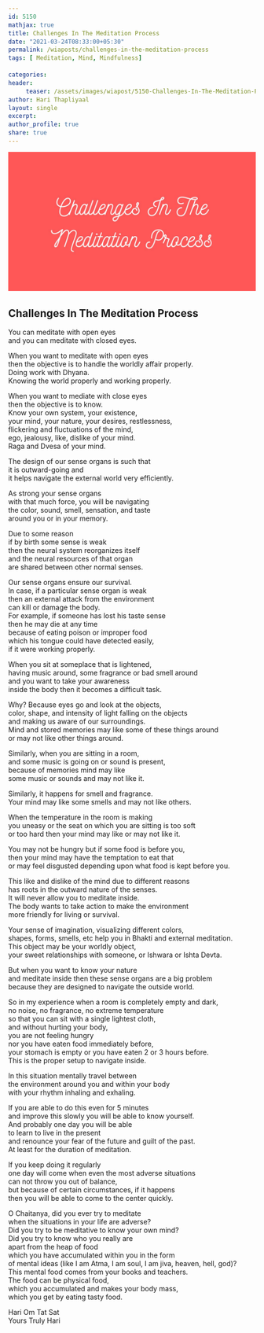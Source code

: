 ```yaml
--- 
id: 5150
mathjax: true  
title: Challenges In The Meditation Process
date: "2021-03-24T08:33:00+05:30"
permalink: /wiaposts/challenges-in-the-meditation-process
tags: [ Meditation, Mind, Mindfulness]    

categories: 
header:
     teaser: /assets/images/wiapost/5150-Challenges-In-The-Meditation-Process.jpg
author: Hari Thapliyaal 
layout: single 
excerpt:  
author_profile: true 
share: true 
---
```


![Challenges In The Meditation Process](/assets/images/wiapost/5150-Challenges-In-The-Meditation-Process.jpg)     

## Challenges In The Meditation Process      
     
You can meditate with open eyes     
and you can meditate with closed eyes.    
    
When you want to meditate with open eyes     
then the objective is to handle the worldly affair properly.     
Doing work with Dhyana.     
Knowing the world properly and working properly.    
    
When you want to mediate with close eyes     
then the objective is to know.     
Know your own system, your existence,     
your mind, your nature, your desires, restlessness,     
flickering and fluctuations of the mind,     
ego, jealousy, like, dislike of your mind.     
Raga and Dvesa of your mind.    
    
The design of our sense organs is such that     
it is outward-going and     
it helps navigate the external world very efficiently.    
    
As strong your sense organs     
with that much force, you will be navigating     
the color, sound, smell, sensation, and taste     
around you or in your memory.    
    
Due to some reason     
if by birth some sense is weak     
then the neural system reorganizes itself     
and the neural resources of that organ     
are shared between other normal senses.    
    
Our sense organs ensure our survival.     
In case, if a particular sense organ is weak     
then an external attack from the environment     
can kill or damage the body.     
For example, if someone has lost his taste sense     
then he may die at any time     
because of eating poison or improper food     
which his tongue could have detected easily,     
if it were working properly.    
    
When you sit at someplace that is lightened,     
having music around, some fragrance or bad smell around     
and you want to take your awareness     
inside the body then it becomes a difficult task.    
    
Why? Because eyes go and look at the objects,     
color, shape, and intensity of light falling on the objects     
and making us aware of our surroundings.     
Mind and stored memories may like some of these things around     
or may not like other things around.    
    
Similarly, when you are sitting in a room,     
and some music is going on or sound is present,     
because of memories mind may like     
some music or sounds and may not like it.    
    
Similarly, it happens for smell and fragrance.     
Your mind may like some smells and may not like others.    
    
When the temperature in the room is making     
you uneasy or the seat on which you are sitting is too soft     
or too hard then your mind may like or may not like it.    
    
You may not be hungry but if some food is before you,     
then your mind may have the temptation to eat that     
or may feel disgusted depending upon what food is kept before you.    
    
This like and dislike of the mind due to different reasons     
has roots in the outward nature of the senses.     
It will never allow you to meditate inside.     
The body wants to take action to make the environment     
more friendly for living or survival.    
    
Your sense of imagination, visualizing different colors,     
shapes, forms, smells, etc help you in Bhakti and external meditation.     
This object may be your worldly object,     
your sweet relationships with someone, or Ishwara or Ishta Devta.    
    
But when you want to know your nature     
and meditate inside then these sense organs are a big problem     
because they are designed to navigate the outside world.    
    
So in my experience when a room is completely empty and dark,     
no noise, no fragrance, no extreme temperature     
so that you can sit with a single lightest cloth,     
and without hurting your body,     
you are not feeling hungry     
nor you have eaten food immediately before,     
your stomach is empty or you have eaten 2 or 3 hours before.     
This is the proper setup to navigate inside.    
    
In this situation mentally travel between     
the environment around you and within your body     
with your rhythm inhaling and exhaling.    
    
If you are able to do this even for 5 minutes     
and improve this slowly you will be able to know yourself.     
And probably one day you will be able     
to learn to live in the present     
and renounce your fear of the future and guilt of the past.     
At least for the duration of meditation.     
     
If you keep doing it regularly     
one day will come when even the most adverse situations     
can not throw you out of balance,     
but because of certain circumstances, if it happens     
then you will be able to come to the center quickly.    
    
O Chaitanya, did you ever try to meditate     
when the situations in your life are adverse?     
Did you try to be meditative to know your own mind?     
Did you try to know who you really are     
apart from the heap of food     
which you have accumulated within you in the form     
of mental ideas (like I am Atma, I am soul, I am jiva, heaven, hell, god)?     
This mental food comes from your books and teachers.     
The food can be physical food,     
which you accumulated and makes your body mass,     
which you get by eating tasty food.    
    
Hari Om Tat Sat     
Yours Truly Hari    
    
